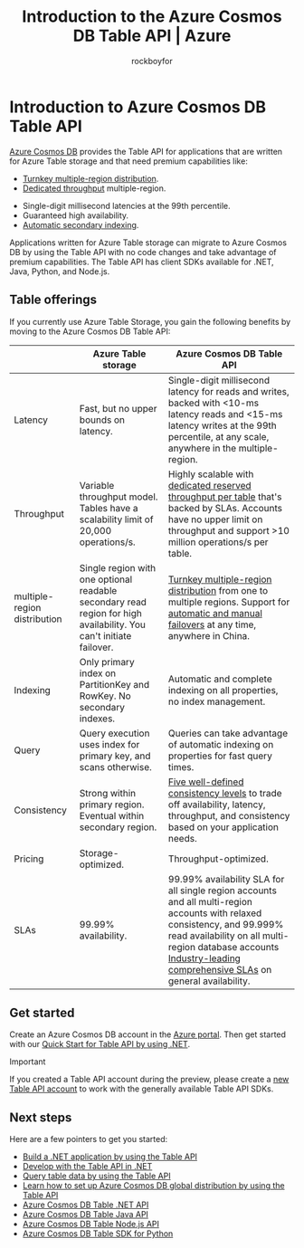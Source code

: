 ﻿---
title: Introduction to the Azure Cosmos DB Table API | Azure
description: Learn how you can use Azure Cosmos DB to store and query massive volumes of key-value data with low latency by using the popular OSS MongoDB APIs.
services: cosmos-db
author: rockboyfor
manager: digimobile
editor: monicar
documentationcenter: ''

ms.assetid: 
ms.service: cosmos-db
ms.workload: data-services
ms.tgt_pltfrm: na
ms.devlang: na
ms.topic: get-started-article
origin.date: 11/20/2017
ms.date: 03/05/2018
ms.author: v-yeche

---
# Introduction to Azure Cosmos DB Table API

[Azure Cosmos DB](introduction.md) provides the Table API for applications that are written for Azure Table storage and that need premium capabilities like:

* [Turnkey multiple-region distribution](distribute-data-globally.md).
* [Dedicated throughput](partition-data.md) multiple-region.
<!-- Notice: 全球 to 多个区域 -->
<!-- Notice: worldwide to multiple-region -->
* Single-digit millisecond latencies at the 99th percentile.
* Guaranteed high availability.
* [Automatic secondary indexing](http://www.vldb.org/pvldb/vol8/p1668-shukla.pdf).

Applications written for Azure Table storage can migrate to Azure Cosmos DB by using the Table API with no code changes and take advantage of premium capabilities. The Table API has client SDKs available for .NET, Java, Python, and Node.js.

<!-- Not Available > [!VIDEO https://channel9.msdn.com/Shows/Azure-Friday/Table-API-for-Azure-Cosmos-DB/player]-->


## Table offerings
If you currently use Azure Table Storage, you gain the following benefits by moving to the Azure Cosmos DB Table API:

| | Azure Table storage | Azure Cosmos DB Table API |
| --- | --- | --- |
| Latency | Fast, but no upper bounds on latency. | Single-digit millisecond latency for reads and writes, backed with <10-ms latency reads and <15-ms latency writes at the 99th percentile, at any scale, anywhere in the multiple-region. |
| Throughput | Variable throughput model. Tables have a scalability limit of 20,000 operations/s. | Highly scalable with [dedicated reserved throughput per table](request-units.md) that's backed by SLAs. Accounts have no upper limit on throughput and support >10 million operations/s per table. |
| multiple-region distribution | Single region with one optional readable secondary read region for high availability. You can't initiate failover. | [Turnkey multiple-region distribution](distribute-data-globally.md) from one to multiple regions. Support for [automatic and manual failovers](regional-failover.md) at any time, anywhere in China. |
| Indexing | Only primary index on PartitionKey and RowKey. No secondary indexes. | Automatic and complete indexing on all properties, no index management. |
| Query | Query execution uses index for primary key, and scans otherwise. | Queries can take advantage of automatic indexing on properties for fast query times. |
| Consistency | Strong within primary region. Eventual within secondary region. | [Five well-defined consistency levels](consistency-levels.md) to trade off availability, latency, throughput, and consistency based on your application needs. |
| Pricing | Storage-optimized. | Throughput-optimized. |
| SLAs | 99.99% availability. | 99.99% availability SLA for all single region accounts and all multi-region accounts with relaxed consistency, and 99.999% read availability on all multi-region database accounts [Industry-leading comprehensive SLAs](https://www.azure.cn/support/sla/cosmos-db/) on general availability. |

<!-- Notice: 全球 to 各个区域 -->
<!-- Notice: 全球 to 多个区域 -->
<!-- Notice: 全球各地 to 中国各地 -->

## Get started

Create an Azure Cosmos DB account in the [Azure portal](https://portal.azure.cn). Then get started with our [Quick Start for Table API by using .NET](create-table-dotnet.md). 

> [!IMPORTANT]
> If you created a Table API account during the preview, please create a [new Table API account](create-table-dotnet.md#create-a-database-account) to work with the generally available Table API SDKs.
>

## Next steps

Here are a few pointers to get you started:
* [Build a .NET application by using the Table API](create-table-dotnet.md)
* [Develop with the Table API in .NET](tutorial-develop-table-dotnet.md)
* [Query table data by using the Table API](tutorial-query-table.md)
* [Learn how to set up Azure Cosmos DB global distribution by using the Table API](tutorial-global-distribution-table.md)
* [Azure Cosmos DB Table .NET API](table-sdk-dotnet.md)
* [Azure Cosmos DB Table Java API](table-sdk-java.md)
* [Azure Cosmos DB Table Node.js API](table-sdk-nodejs.md)
* [Azure Cosmos DB Table SDK for Python](table-sdk-python.md)

<!--Update_Description: update link, wording update-->